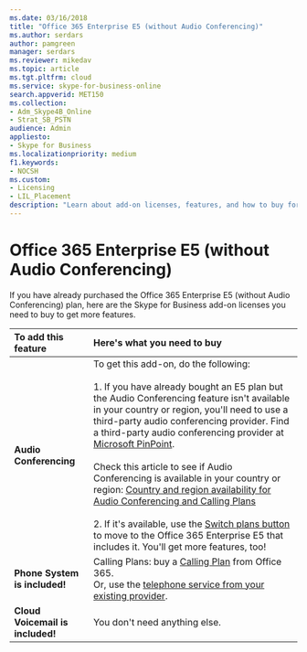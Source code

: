 ```yaml
---
ms.date: 03/16/2018
title: "Office 365 Enterprise E5 (without Audio Conferencing)"
ms.author: serdars
author: pamgreen
manager: serdars
ms.reviewer: mikedav
ms.topic: article
ms.tgt.pltfrm: cloud
ms.service: skype-for-business-online
search.appverid: MET150
ms.collection:
- Adm_Skype4B_Online
- Strat_SB_PSTN
audience: Admin
appliesto:
- Skype for Business
ms.localizationpriority: medium
f1.keywords:
- NOCSH
ms.custom:
- Licensing
- LIL_Placement
description: "Learn about add-on licenses, features, and how to buy for Office 365 Enterprise (without Audio Conferencing) plans. "
---
```


# Office 365 Enterprise E5 (without Audio Conferencing)

If you have already purchased the Office 365 Enterprise E5 (without Audio Conferencing) plan, here are the Skype for Business add-on licenses you need to buy to get more features.


|To add this feature |Here's what you need to buy |
|:-----|:-----|
|**Audio Conferencing**  | To get this add-on, do the following: <br/><br/> 1. If you have already bought an E5 plan but the Audio Conferencing feature isn't available in your country or region, you'll need to use a third-party audio conferencing provider. Find a third-party audio conferencing provider at [Microsoft PinPoint](https://go.microsoft.com/fwlink/?LinkId=797530).  <br/><br/>  Check this article to see if Audio Conferencing is available in your country or region: [Country and region availability for Audio Conferencing and Calling Plans](/microsoftteams/country-and-region-availability-for-audio-conferencing-and-calling-plans/country-and-region-availability-for-audio-conferencing-and-calling-plans) <br/><br/> 2. If it's available, use the  [Switch plans button](https://support.office.com/article/73318661-8f33-478b-bcc7-fb8d69dbb22a) to move to the Office 365 Enterprise E5 that includes it. You'll get more features, too!  |
|**Phone System is included!**  | Calling Plans: buy a [Calling Plan](/MicrosoftTeams/calling-plans-for-office-365) from Office 365. <br/>  Or, use the [telephone service from your existing provider](../../skype-for-business-and-microsoft-teams-add-on-licensing/skype-for-business-and-microsoft-teams-add-on-licensing.md#bkmk_existing).   |
|**Cloud Voicemail is included!**  |You don't need anything else.   |


